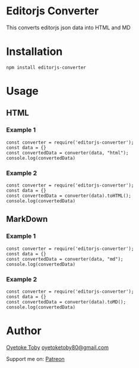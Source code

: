 # Editorjs Converter

This converts editorjs json data into HTML and MD

# Installation

```
npm install editorjs-converter
```

# Usage

## HTML

### Example 1

```
const converter = require('editorjs-converter');
const data = {}
const convertedData = converter(data, "html");
console.log(convertedData)
```

### Example 2

```
const converter = require('editorjs-converter');
const data = {}
const convertedData = converter(data).toHTML();
console.log(convertedData)

```

## MarkDown

### Example 1

```
const converter = require('editorjs-converter');
const data = {}
const convertedData = converter(data, "md");
console.log(convertedData)
```

### Example 2

```
const converter = require('editorjs-converter');
const data = {}
const convertedData = converter(data).toMD();
console.log(convertedData)

```

# Author

[Oyetoke Toby](http://citguru.github.io) <oyetoketoby80@gmail.com>

Support me on: [Patreon](http://patreon.com/oyetoketoby)
